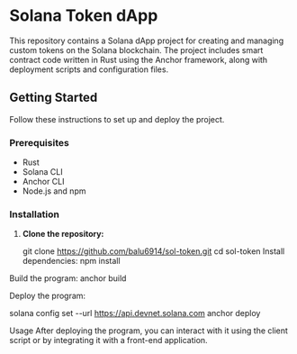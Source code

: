 # Solana Token dApp

This repository contains a Solana dApp project for creating and managing custom tokens on the Solana blockchain. The project includes smart contract code written in Rust using the Anchor framework, along with deployment scripts and configuration files.

## Getting Started

Follow these instructions to set up and deploy the project.

### Prerequisites

- Rust
- Solana CLI
- Anchor CLI
- Node.js and npm

### Installation

1. **Clone the repository:**

   git clone https://github.com/balu6914/sol-token.git
   cd sol-token
Install dependencies:
npm install

Build the program:
anchor build

Deploy the program:

solana config set --url https://api.devnet.solana.com
anchor deploy

Usage
After deploying the program, you can interact with it using the client script or by integrating it with a front-end application.
